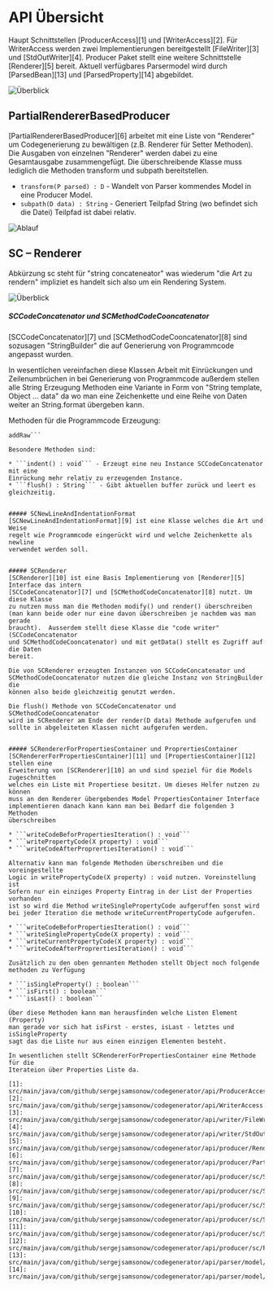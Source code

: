 API Übersicht
=============
Haupt Schnittstellen [ProducerAccess][1] und [WriterAccess][2]. Für WriterAccess 
werden zwei Implementierungen bereitgestellt [FileWriter][3] und [StdOutWriter][4]. 
Producer Paket stellt eine weitere Schnittstelle [Renderer][5] bereit. Aktuell 
verfügbares Parsermodel wird durch [ParsedBean][13] und [ParsedProperty][14] abgebildet.

![Überblick](src/site/resources/api.png)

## PartialRendererBasedProducer
[PartialRendererBasedProducer][6] arbeitet mit eine Liste von "Renderer" um Codegenerierung zu bewältigen 
(z.B. Renderer für Setter Methoden). Die  Ausgaben von einzelnen "Renderer"
werden dabei zu eine Gesamtausgabe zusammengefügt. Die überschreibende Klasse 
muss lediglich die Methoden transform und subpath bereitstellen.

* ```transform(P parsed) : D``` - Wandelt von Parser kommendes Model in eine 
Producer Model.
* ```subpath(D data) : String``` - Generiert Teilpfad String (wo befindet sich
die Datei) Teilpfad ist dabei relativ.

![Ablauf](src/site/resources/sequence-partial-renderer.png)

## SC – Renderer
Abkürzung sc steht für "string concateneator" was wiederum "die Art zu rendern"
impliziet es handelt sich also um ein Rendering System.

![Überblick](src/site/resources/sc-renderer.png)

##### SCCodeConcatenator und SCMethodCodeCooncatenator
[SCCodeConcatenator][7] und [SCMethodCodeCooncatenator][8] sind sozusagen "StringBuilder"
die auf Generierung von Programmcode angepasst wurden. 

In wesentlichen vereinfachen diese Klassen Arbeit mit Einrückungen und
Zeilenumbrüchen in bei Generierung von Programmcode außerdem stellen
alle String Erzeugung Methoden eine Variante in Form von 
"String template, Object ... data" da wo man eine Zeichenkette und 
eine Reihe von Daten weiter an String.format übergeben kann.

Methoden für die Programmcode Erzeugung:

```line, indentedLine, annotation, start, code, indentedCode, end, emptyNewLine,
addRaw```

Besondere Methoden sind:

* ```indent() : void``` - Erzeugt eine neu Instance SCCodeConcatenator mit eine 
Einrückung mehr relativ zu erzeugenden Instance.
* ```flush() : String``` - Gibt aktuellen buffer zurück und leert es gleichzeitig.


##### SCNewLineAndIndentationFormat
[SCNewLineAndIndentationFormat][9] ist eine Klasse welches die Art und Weise 
regelt wie Programmcode eingerückt wird und welche Zeichenkette als newline
verwendet werden soll.


##### SCRenderer
[SCRenderer][10] ist eine Basis Implementierung von [Renderer][5] Interface das intern
[SCCodeConcatenator][7] und [SCMethodCodeConcatenator][8] nutzt. Um diese Klasse
zu nutzen muss man die Methoden modify() und render() überschreiben
(man kann beide oder nur eine davon überschreiben je nachdem was man gerade
braucht).  Ausserdem stellt diese Klasse die "code writer" (SCCodeConcatenator
und SCMethodCodeCooncatenator) und mit getData() stellt es Zugriff auf die Daten
bereit.

Die von SCRenderer erzeugten Instanzen von SCCodeConcatenator und 
SCMethodCodeCooncatenator nutzen die gleiche Instanz von StringBuilder die 
können also beide gleichzeitig genutzt werden.

Die flush() Methode von SCCodeConcatenator und SCMethodCodeCooncatenator
wird im SCRenderer am Ende der render(D data) Methode aufgerufen und
sollte in abgeleiteten Klassen nicht aufgerufen werden.


##### SCRendererForPropertiesContainer und ProprertiesContainer
[SCRendererForPropertiesContainer][11] und [PropertiesContainer][12] stellen eine 
Erweiterung von [SCRenderer][10] an und sind speziel für die Models zugeschnitten
welches ein Liste mit Propertiese besitzt. Um dieses Helfer nutzen zu können
muss an den Renderer übergebendes Model PropertiesContainer Interface
implementieren danach kann kann man bei Bedarf die folgenden 3 Methoden
überschreiben

* ```writeCodeBeforPropertiesIteration() : void``` 
* ```writePropertyCode(X property) : void```
* ```writeCodeAfterProprertiesIteration() : void```

Alternativ kann man folgende Methoden überschreiben und die voreingestellte
Logic in writePropertyCode(X property) : void nutzen. Voreinstellung ist
Sofern nur ein einziges Property Eintrag in der List der Properties vorhanden
ist so wird die Method writeSinglePropertyCode aufgeruffen sonst wird
bei jeder Iteration die methode writeCurrentPropertyCode aufgerufen.

* ```writeCodeBeforPropertiesIteration() : void``` 
* ```writeSinglePropertyCode(X property) : void```
* ```writeCurrentPropertyCode(X property) : void```
* ```writeCodeAfterProprertiesIteration() : void```

Zusätzlich zu den oben gennanten Methoden stellt Object noch folgende
methoden zu Verfügung

* ```isSingleProperty() : boolean``` 
* ```isFirst() : boolean```
* ```isLast() : boolean```

Über diese Methoden kann man herausfinden welche Listen Element (Property)
man gerade vor sich hat isFirst - erstes, isLast - letztes und isSingleProperty
sagt das die Liste nur aus einen einzigen Elementen besteht.

In wesentlichen stellt SCRendererForPropertiesContainer eine Methode für die
Iterateion über Properties Liste da.

[1]: src/main/java/com/github/sergejsamsonow/codegenerator/api/ProducerAccess.java
[2]: src/main/java/com/github/sergejsamsonow/codegenerator/api/WriterAccess.java
[3]: src/main/java/com/github/sergejsamsonow/codegenerator/api/writer/FileWriter.java
[4]: src/main/java/com/github/sergejsamsonow/codegenerator/api/writer/StdOutWriter.java
[5]: src/main/java/com/github/sergejsamsonow/codegenerator/api/producer/Renderer.java
[6]: src/main/java/com/github/sergejsamsonow/codegenerator/api/producer/PartialRendererBasedProducer.java
[7]: src/main/java/com/github/sergejsamsonow/codegenerator/api/producer/sc/SCCodeConcatenator.java
[8]: src/main/java/com/github/sergejsamsonow/codegenerator/api/producer/sc/SCMethodCodeConcatenator.java
[9]: src/main/java/com/github/sergejsamsonow/codegenerator/api/producer/sc/SCNewLineAndIndentationFormat.java
[10]: src/main/java/com/github/sergejsamsonow/codegenerator/api/producer/sc/SCRenderer.java
[11]: src/main/java/com/github/sergejsamsonow/codegenerator/api/producer/sc/SCRendererForPropertiesContainer.java
[12]: src/main/java/com/github/sergejsamsonow/codegenerator/api/producer/sc/PropertiesContainer.java
[13]: src/main/java/com/github/sergejsamsonow/codegenerator/api/parser/model/ParsedBean.java
[14]: src/main/java/com/github/sergejsamsonow/codegenerator/api/parser/model/ParsedProperty.java
